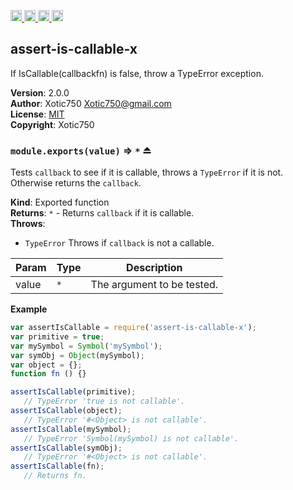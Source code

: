 <a href="https://travis-ci.org/Xotic750/assert-is-callable-x"
   title="Travis status">
<img
   src="https://travis-ci.org/Xotic750/assert-is-callable-x.svg?branch=master"
   alt="Travis status" height="18"/>
</a>
<a href="https://david-dm.org/Xotic750/assert-is-callable-x"
   title="Dependency status">
<img src="https://david-dm.org/Xotic750/assert-is-callable-x.svg"
   alt="Dependency status" height="18"/>
</a>
<a href="https://david-dm.org/Xotic750/assert-is-callable-x#info=devDependencies"
   title="devDependency status">
<img src="https://david-dm.org/Xotic750/assert-is-callable-x/dev-status.svg"
   alt="devDependency status" height="18"/>
</a>
<a href="https://badge.fury.io/js/assert-is-callable-x" title="npm version">
<img src="https://badge.fury.io/js/assert-is-callable-x.svg"
   alt="npm version" height="18"/>
</a>
<a name="module_assert-is-callable-x"></a>

## assert-is-callable-x
If IsCallable(callbackfn) is false, throw a TypeError exception.

**Version**: 2.0.0  
**Author**: Xotic750 <Xotic750@gmail.com>  
**License**: [MIT](&lt;https://opensource.org/licenses/MIT&gt;)  
**Copyright**: Xotic750  
<a name="exp_module_assert-is-callable-x--module.exports"></a>

### `module.exports(value)` ⇒ <code>\*</code> ⏏
Tests `callback` to see if it is callable, throws a `TypeError` if it is
not. Otherwise returns the `callback`.

**Kind**: Exported function  
**Returns**: <code>\*</code> - Returns `callback` if it is callable.  
**Throws**:

- <code>TypeError</code> Throws if `callback` is not a callable.


| Param | Type | Description |
| --- | --- | --- |
| value | <code>\*</code> | The argument to be tested. |

**Example**  
```js
var assertIsCallable = require('assert-is-callable-x');
var primitive = true;
var mySymbol = Symbol('mySymbol');
var symObj = Object(mySymbol);
var object = {};
function fn () {}

assertIsCallable(primitive);
   // TypeError 'true is not callable'.
assertIsCallable(object);
   // TypeError '#<Object> is not callable'.
assertIsCallable(mySymbol);
   // TypeError 'Symbol(mySymbol) is not callable'.
assertIsCallable(symObj);
   // TypeError '#<Object> is not callable'.
assertIsCallable(fn);
   // Returns fn.
```
